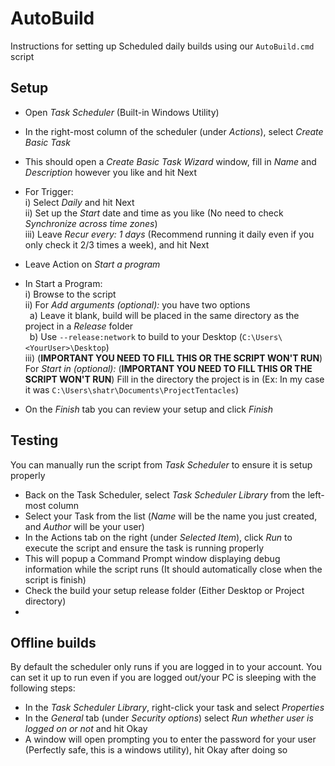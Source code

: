 # AutoBuild 
Instructions for setting up Scheduled daily builds using our `AutoBuild.cmd` script
## Setup
- Open _Task Scheduler_ (Built-in Windows Utility)<br/>
- In the right-most column of the scheduler (under _Actions_), select _Create Basic Task_<br/>
- This should open a _Create Basic Task Wizard_ window, fill in _Name_ and _Description_ however you like and hit Next

- For Trigger:<br/>
i) Select _Daily_ and hit Next<br/>
ii) Set up the _Start_ date and time as you like (No need to check _Synchronize across time zones_)<br/>
iii) Leave _Recur every: 1 days_ (Recommend running it daily even if you only check it 2/3 times a week), and hit Next

- Leave Action on _Start a program_
- In Start a Program:<br/>
i) Browse to the script<br/>
ii) For _Add arguments (optional):_ you have two options<br/>
    &ensp;a) Leave it blank, build will be placed in the same directory as the project in a _Release_ folder <br/>
    &ensp;b) Use `--release:network` to build to your Desktop (`C:\Users\<YourUser>\Desktop`)<br/>
iii) (__IMPORTANT YOU NEED TO FILL THIS OR THE SCRIPT WON'T RUN__) For _Start in (optional):_ (__IMPORTANT YOU NEED TO FILL THIS OR THE SCRIPT WON'T RUN__) Fill in the directory the project is in (Ex: In my case it was `C:\Users\shatr\Documents\ProjectTentacles`)

- On the _Finish_ tab you can review your setup and click _Finish_

## Testing
You can manually run the script from _Task Scheduler_ to ensure it is setup properly
- Back on the Task Scheduler, select _Task Scheduler Library_ from the left-most column<br/>
- Select your Task from the list (_Name_ will be the name you just created, and _Author_ will be your user) <br/>
- In the Actions tab on the right (under _Selected Item_), click _Run_ to execute the script and ensure the task is running properly
- This will popup a Command Prompt window displaying debug information while the script runs (It should automatically close when the script is finish)
- Check the build your setup release folder (Either Desktop or Project directory)
- 
## Offline builds
By default the scheduler only runs if you are logged in to your account. You can set it up to run even if you are logged out/your PC is sleeping with the following steps:
- In the _Task Scheduler Library_, right-click your task and select _Properties_
- In the _General_ tab (under _Security options_) select _Run whether user is logged on or not_ and hit Okay
- A window will open prompting you to enter the password for your user (Perfectly safe, this is a windows utility), hit Okay after doing so